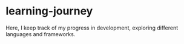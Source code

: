 # learning-journey
Here, I keep track of my progress in development, exploring different languages and frameworks.
